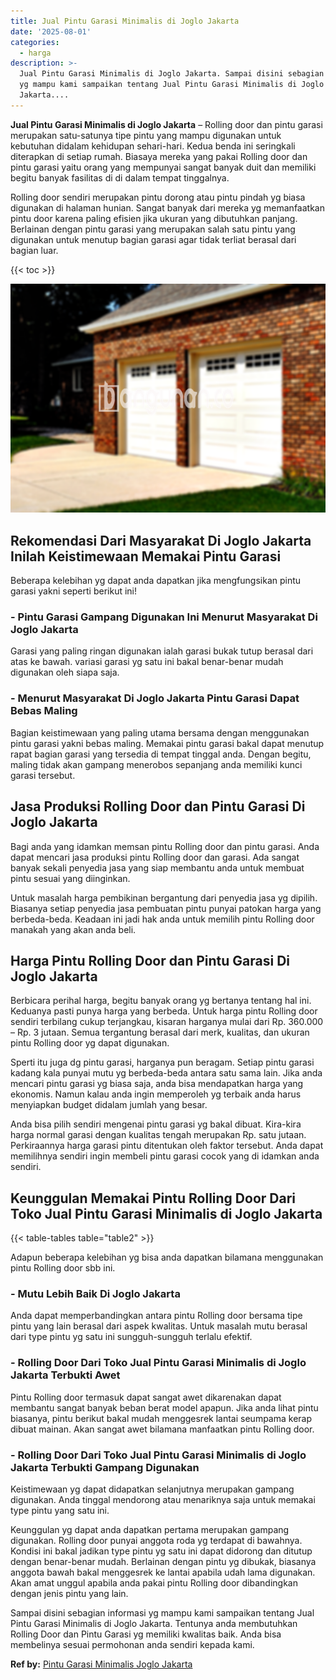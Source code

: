 ```yaml
---
title: Jual Pintu Garasi Minimalis di Joglo Jakarta
date: '2025-08-01'
categories:
  - harga
description: >-
  Jual Pintu Garasi Minimalis di Joglo Jakarta. Sampai disini sebagian informasi
  yg mampu kami sampaikan tentang Jual Pintu Garasi Minimalis di Joglo
  Jakarta....
---
```


**Jual Pintu Garasi Minimalis di Joglo Jakarta** – Rolling door dan pintu garasi merupakan satu-satunya tipe pintu yang mampu digunakan untuk kebutuhan didalam kehidupan sehari-hari. Kedua benda ini seringkali diterapkan di setiap rumah. Biasaya mereka yang pakai Rolling door dan pintu garasi yaitu orang yang mempunyai sangat banyak duit dan memiliki begitu banyak fasilitas di di dalam tempat tinggalnya.

Rolling door sendiri merupakan pintu dorong atau pintu pindah yg biasa digunakan di halaman hunian. Sangat banyak dari mereka yg memanfaatkan pintu door karena paling efisien jika ukuran yang dibutuhkan panjang. Berlainan dengan pintu garasi yang merupakan salah satu pintu yang digunakan untuk menutup bagian garasi agar tidak terliat berasal dari bagian luar.

{{< toc >}}

![Jual Pintu Garasi Minimalis di Joglo Jakarta](/images/pintu-garasi-02.png)

## Rekomendasi Dari Masyarakat Di Joglo Jakarta Inilah Keistimewaan Memakai Pintu Garasi

Beberapa kelebihan yg dapat anda dapatkan jika mengfungsikan pintu garasi yakni seperti berikut ini!

### \- Pintu Garasi Gampang Digunakan Ini Menurut Masyarakat Di Joglo Jakarta

Garasi yang paling ringan digunakan ialah garasi bukak tutup berasal dari atas ke bawah. variasi garasi yg satu ini bakal benar-benar mudah digunakan oleh siapa saja.

### \- Menurut Masyarakat Di Joglo Jakarta Pintu Garasi Dapat Bebas Maling

Bagian keistimewaan yang paling utama bersama dengan menggunakan pintu garasi yakni bebas maling. Memakai pintu garasi bakal dapat menutup rapat bagian garasi yang tersedia di tempat tinggal anda. Dengan begitu, maling tidak akan gampang menerobos sepanjang anda memiliki kunci garasi tersebut.

## Jasa Produksi Rolling Door dan Pintu Garasi Di Joglo Jakarta

Bagi anda yang idamkan memsan pintu Rolling door dan pintu garasi. Anda dapat mencari jasa produksi pintu Rolling door dan garasi. Ada sangat banyak sekali penyedia jasa yang siap membantu anda untuk membuat pintu sesuai yang diinginkan.

Untuk masalah harga pembikinan bergantung dari penyedia jasa yg dipilih. Biasanya setiap penyedia jasa pembuatan pintu punyai patokan harga yang berbeda-beda. Keadaan ini jadi hak anda untuk memilih pintu Rolling door manakah yang akan anda beli.

## Harga Pintu Rolling Door dan Pintu Garasi Di Joglo Jakarta

Berbicara perihal harga, begitu banyak orang yg bertanya tentang hal ini. Keduanya pasti punya harga yang berbeda. Untuk harga pintu Rolling door sendiri terbilang cukup terjangkau, kisaran harganya mulai dari Rp. 360.000 – Rp. 3 jutaan. Semua tergantung berasal dari merk, kualitas, dan ukuran pintu Rolling door yg dapat digunakan.

Sperti itu juga dg pintu garasi, harganya pun beragam. Setiap pintu garasi kadang kala punyai mutu yg berbeda-beda antara satu sama lain. Jika anda mencari pintu garasi yg biasa saja, anda bisa mendapatkan harga yang ekonomis. Namun kalau anda ingin memperoleh yg terbaik anda harus menyiapkan budget didalam jumlah yang besar.

Anda bisa pilih sendiri mengenai pintu garasi yg bakal dibuat. Kira-kira harga normal garasi dengan kualitas tengah merupakan Rp. satu jutaan. Perkiraannya harga garasi pintu ditentukan oleh faktor tersebut. Anda dapat memilihnya sendiri ingin membeli pintu garasi cocok yang di idamkan anda sendiri.

## Keunggulan Memakai Pintu Rolling Door Dari Toko Jual Pintu Garasi Minimalis di Joglo Jakarta

{{< table-tables table="table2" >}}

Adapun beberapa kelebihan yg bisa anda dapatkan bilamana menggunakan pintu Rolling door sbb ini.

### \- Mutu Lebih Baik Di Joglo Jakarta

Anda dapat memperbandingkan antara pintu Rolling door bersama tipe pintu yang lain berasal dari aspek kwalitas. Untuk masalah mutu berasal dari type pintu yg satu ini sungguh-sungguh terlalu efektif.

### \- Rolling Door Dari Toko Jual Pintu Garasi Minimalis di Joglo Jakarta Terbukti Awet

Pintu Rolling door termasuk dapat sangat awet dikarenakan dapat membantu sangat banyak beban berat model apapun. Jika anda lihat pintu biasanya, pintu berikut bakal mudah menggesrek lantai seumpama kerap dibuat mainan. Akan sangat awet bilamana manfaatkan pintu Rolling door.

### \- Rolling Door Dari Toko Jual Pintu Garasi Minimalis di Joglo Jakarta Terbukti Gampang Digunakan

Keistimewaan yg dapat didapatkan selanjutnya merupakan gampang digunakan. Anda tinggal mendorong atau menariknya saja untuk memakai type pintu yang satu ini.

Keunggulan yg dapat anda dapatkan pertama merupakan gampang digunakan. Rolling door punyai anggota roda yg terdapat di bawahnya. Kondisi ini bakal jadikan type pintu yg satu ini dapat didorong dan ditutup dengan benar-benar mudah. Berlainan dengan pintu yg dibukak, biasanya anggota bawah bakal menggesrek ke lantai apabila udah lama digunakan. Akan amat unggul apabila anda pakai pintu Rolling door dibandingkan dengan jenis pintu yang lain.

Sampai disini sebagian informasi yg mampu kami sampaikan tentang Jual Pintu Garasi Minimalis di Joglo Jakarta. Tentunya anda membutuhkan Rolling Door dan Pintu Garasi yg memiliki kwalitas baik. Anda bisa membelinya sesuai permohonan anda sendiri kepada kami.

**Ref by:** [Pintu Garasi Minimalis Joglo Jakarta](https://id.wikipedia.org/wiki/Pintu)

